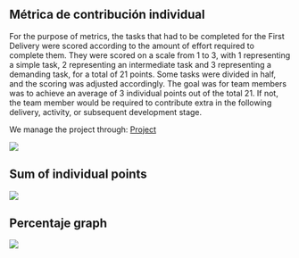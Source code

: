 ## Métrica de contribución individual

For the purpose of metrics, the tasks that had to be completed for the First Delivery were scored according to the amount of effort required to complete them. They were scored on a scale from 1 to 3, with 1 representing a simple task, 2 representing an intermediate task and 3 representing a demanding task, for a total of 21 points. Some tasks were divided in half, and the scoring was adjusted accordingly. The goal was for team members was to achieve an average of 3 individual points out of the total 21. If not, the team member would be required to contribute extra in the following delivery, activity, or subsequent development stage.



We manage the project through:  [Project](https://github.com/users/EduardoMatos05/projects/2)



![](https://alumnosuady-my.sharepoint.com/:i:/g/personal/a20200593_alumnos_uady_mx/EYclo3FWeAxLv4gYnGS4xZcB2xkUz6rJ5rCXJeRNBD8bvw?e=8SVmVr)

## Sum of individual points


![](https://alumnosuady-my.sharepoint.com/:i:/g/personal/a20200593_alumnos_uady_mx/ERsvqMlGenZAkFh_Emx6HSABl6X22nkG3UsCyjLU6vHfiQ?e=IZPy1b)

## Percentaje graph


![](https://alumnosuady-my.sharepoint.com/:i:/g/personal/a20200593_alumnos_uady_mx/EU13Jn_uIQVEoTHmRixycRQBRKgX9w3G2cLG4-QwYOaLkA?e=R2AHX7)


